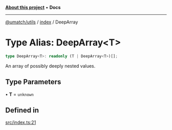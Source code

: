 [**About this project**](../../README.md) • **Docs**

***

[@umatch/utils](../../api.md) / [index](../README.md) / DeepArray

# Type Alias: DeepArray\<T\>

```ts
type DeepArray<T>: readonly (T | DeepArray<T>)[];
```

An array of possibly deeply nested values.

## Type Parameters

• **T** = `unknown`

## Defined in

[src/index.ts:21](https://github.com/umatch-oficial/utils/blob/main/src/index.ts#L21)
